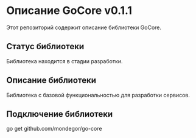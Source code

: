 # Описание GoCore v0.1.1
Этот репозиторий содержит описание библиотеки GoCore.

## Статус библиотеки
Библиотека находится в стадии разработки.

## Описание библиотеки
Библиотека с базовой функциональностью для разработки сервисов.

## Подключение библиотеки
go get github.com/mondegor/go-core